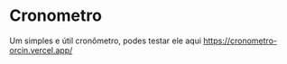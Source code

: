 # Cronometro
Um simples e útil cronômetro, podes testar ele aqui https://cronometro-orcin.vercel.app/
